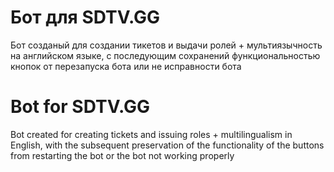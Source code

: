 # Бот для SDTV.GG

Бот созданый для создании тикетов и выдачи ролей + мультиязычность на английском языке, с последующим сохранений функциональностью кнопок от перезапуска бота или не исправности бота

# Bot for SDTV.GG

 Bot created for creating tickets and issuing roles + multilingualism in English, with the subsequent preservation of the functionality of the buttons from restarting the bot or the bot not working properly
